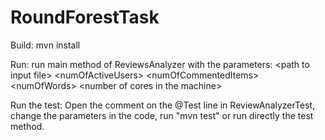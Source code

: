 # RoundForestTask

Build: mvn install

Run: run main method of ReviewsAnalyzer with the parameters: &lt;path to input file&gt; &lt;numOfActiveUsers&gt; &lt;numOfCommentedItems&gt; &lt;numOfWords&gt; &lt;number of cores in the machine&gt;

Run the test: Open the comment on the @Test line in ReviewAnalyzerTest, change the parameters in the code, run "mvn test" or run directly the test method.